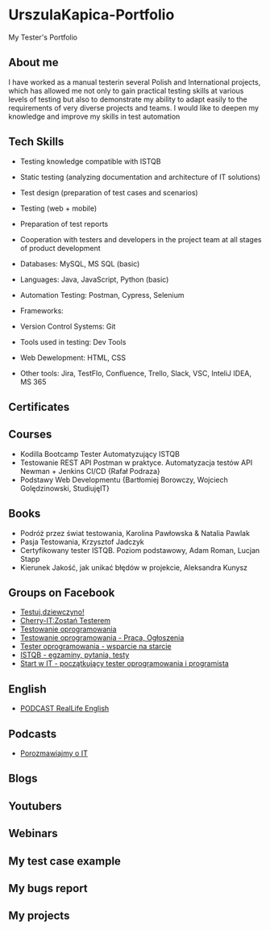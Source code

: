 # UrszulaKapica-Portfolio

My Tester's Portfolio

## About me

I have worked as a manual testerin
several Polish and International projects,
which has allowed me not only to gain
practical testing skills at various levels of
testing but also to demonstrate my
ability to adapt easily to the
requirements of very diverse projects
and teams. I would like to deepen my
knowledge and improve my skills in test
automation

## Tech Skills

* Testing knowledge compatible with ISTQB
* Static testing (analyzing documentation and
architecture of IT solutions)
* Test design (preparation of test cases and
scenarios)
* Testing (web + mobile)
* Preparation of test reports
* Cooperation with testers and developers in
the project team at all stages of product
development


* Databases: MySQL, MS SQL (basic)
* Languages: Java, JavaScript, Python (basic)
* Automation Testing: Postman, Cypress, Selenium
* Frameworks:
* Version Control Systems: Git
* Tools used in testing: Dev Tools
* Web Dewelopment: HTML, CSS
* Other tools: Jira, TestFlo, Confluence, Trello, Slack, VSC, InteliJ IDEA, MS 365


## Certificates

## Courses

* Kodilla Bootcamp Tester Automatyzujący ISTQB
* Testowanie REST API Postman w praktyce. Automatyzacja testów API Newman + Jenkins CI/CD {Rafał Podraza}
* Podstawy Web Developmentu {Bartłomiej Borowczy, Wojciech Golędzinowski, StudiujęIT}

## Books

* Podróż przez świat testowania, Karolina Pawłowska & Natalia Pawlak
* Pasja Testowania, Krzysztof Jadczyk
* Certyfikowany tester ISTQB. Poziom podstawowy, Adam Roman, Lucjan Stapp
* Kierunek Jakość, jak unikać błędów w projekcie, Aleksandra Kunysz

## Groups on Facebook

* [Testuj,dziewczyno!](https://www.facebook.com/groups/testujdziewczyno)
* [Cherry-IT:Zostań Testerem](https://www.facebook.com/groups/2133784529983322)
* [Testowanie oprogramowania](https://pwicherski.gitbook.io/testowanie-oprogramowania/)
* [Testowanie oprogramowania - Praca, Ogłoszenia](https://www.facebook.com/groups/215557562210470/?ref=group_header)
* [Tester oprogramowania - wsparcie na starcie](https://www.facebook.com/groups/testeroprogramowania/?ref=group_header)
* [ISTQB - egzaminy, pytania, testy](https://www.facebook.com/groups/194288250951242/)
* [Start w IT - początkujący tester oprogramowania i programista](https://www.facebook.com/groups/czyitjestdlamnie)

## English

* [PODCAST RealLife English](https://open.spotify.com/show/0xBw3oEE9tW79gKd9pQHdN)

## Podcasts

* [Porozmawiajmy o IT](https://open.spotify.com/episode/009LkODNNzGVYRN6xfAib6)

## Blogs

## Youtubers

## Webinars

## My test case example

## My bugs report

## My projects
